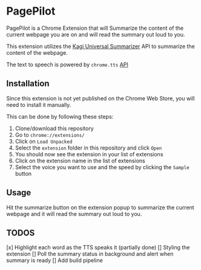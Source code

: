 # PagePilot

PagePilot is a Chrome Extension that will Summarize the content of the current webpage you are on and will read the summary out loud to you.

This extension utilizes the [Kagi Universal Summarizer](https://labs.kagi.com/ai/sum) API to summarize the content of the webpage.

The text to speech is powered by `chrome.tts` [API](https://developer.chrome.com/docs/extensions/reference/tts/)

## Installation

Since this extension is not yet published on the Chrome Web Store, you will need to install it manually.

This can be done by following these steps:

1. Clone/download this repository
2. Go to `chrome://extensions/`
3. Click on `Load Unpacked`
4. Select the `extension` folder in this repository and click `Open`
5. You should now see the extension in your list of extensions
6. Click on the extension name in the list of extensions
7. Select the voice you want to use and the speed by clicking the `Sample` button

## Usage

Hit the summarize button on the extension popup to summarize the current webpage and it will read the summary out loud to you.

## TODOS

[x] Highlight each word as the TTS speaks it (partially done)
[] Styling the extension
[] Poll the summary status in background and alert when summary is ready
[] Add build pipeline
